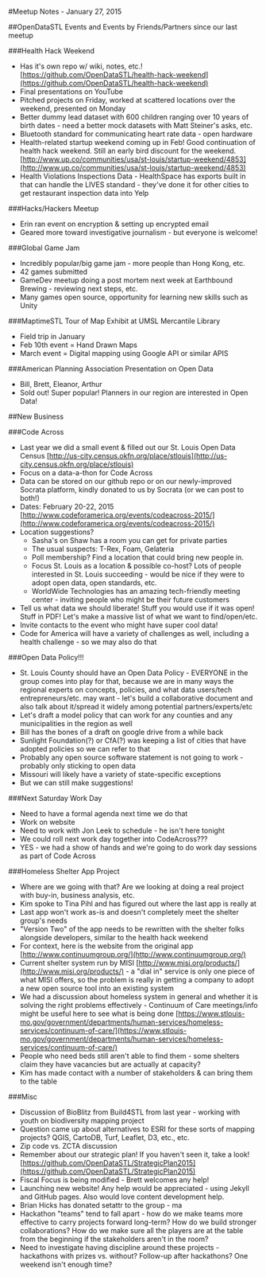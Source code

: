 #Meetup Notes - January 27, 2015

##OpenDataSTL Events and Events by Friends/Partners since our last meetup

###Health Hack Weekend

+ Has it's own repo w/ wiki, notes, etc.! [https://github.com/OpenDataSTL/health-hack-weekend](https://github.com/OpenDataSTL/health-hack-weekend)
+ Final presentations on YouTube
+ Pitched projects on Friday, worked at scattered locations over the weekend, presented on Monday
+ Better dummy lead dataset with 600 children ranging over 10 years of birth dates - need a better mock datasets with Matt Steiner's asks, etc.
+ Bluetooth standard for communicating heart rate data - open hardware
+ Health-related startup weekend coming up in Feb!  Good continuation of health hack weekend.  Still an early bird discount for the weekend. [http://www.up.co/communities/usa/st-louis/startup-weekend/4853](http://www.up.co/communities/usa/st-louis/startup-weekend/4853)
+ Health Violations Inspections Data - HealthSpace has exports built in that can handle the LIVES standard - they've done it for other cities to get restaurant inspection data into Yelp

###Hacks/Hackers Meetup

+ Erin ran event on encryption & setting up encrypted email
+ Geared more toward investigative journalism - but everyone is welcome!

###Global Game Jam

+ Incredibly popular/big game jam - more people than Hong Kong, etc.
+ 42 games submitted
+ GameDev meetup doing a post mortem next week at Earthbound Brewing - reviewing next steps, etc.
+ Many games open source, opportunity for learning new skills such as Unity

###MaptimeSTL Tour of Map Exhibit at UMSL Mercantile Library

+ Field trip in January
+ Feb 10th event = Hand Drawn Maps
+ March event = Digital mapping using Google API or similar APIS

###American Planning Association Presentation on Open Data

+ Bill, Brett, Eleanor, Arthur
+ Sold out! Super popular! Planners in our region are interested in Open Data!

##New Business

###Code Across
+ Last year we did a small event & filled out our St. Louis Open Data Census [http://us-city.census.okfn.org/place/stlouis](http://us-city.census.okfn.org/place/stlouis)
+ Focus on a data-a-thon for Code Across
+ Data can be stored on our github repo or on our newly-improved Socrata platform, kindly donated to us by Socrata (or we can post to both!)
+ Dates: February 20-22, 2015 [http://www.codeforamerica.org/events/codeacross-2015/](http://www.codeforamerica.org/events/codeacross-2015/)
+ Location suggestions? 
    + Sasha's on Shaw has a room you can get for private parties
    + The usual suspects: T-Rex, Foam, Gelateria
    + Poll membership? Find a location that could bring new people in.
    + Focus St. Louis as a location & possible co-host? Lots of people interested in St. Louis succeeding - would be nice if they were to adopt open data, open standards, etc.
    + WorldWide Technologies has an amazing tech-friendly meeting center - inviting people who might be their future customers
+ Tell us what data we should liberate!  Stuff you would use if it was open!  Stuff in PDF!  Let's make a massive list of what we want to find/open/etc.
+ Invite contacts to the event who might have super cool data!
+ Code for America will have a variety of challenges as well, including a health challenge - so we may also do that

###Open Data Policy!!!
+ St. Louis County should have an Open Data Policy - EVERYONE in the group comes into play for that, because we are in many ways the regional experts on concepts, policies, and what data users/tech entrepreneurs/etc. may want - let's build a collaborative document and also talk about it/spread it widely among potential partners/experts/etc
+ Let's draft a model policy that can work for any counties and any municipalities in the region as well
+ Bill has the bones of a draft on google drive from a while back
+ Sunlight Foundation(?) or CfA(?) was keeping a list of cities that have adopted policies so we can refer to that
+ Probably any open source software statement is not going to work - probably only sticking to open data
+ Missouri will likely have a variety of state-specific exceptions
+ But we can still make suggestions!

###Next Saturday Work Day 
+ Need to have a formal agenda next time we do that
+ Work on website
+ Need to work with Jon Leek to schedule - he isn't here tonight
+ We could roll next work day together into CodeAcross???
+ YES - we had a show of hands and we're going to do work day sessions as part of Code Across

###Homeless Shelter App Project
+ Where are we going with that?  Are we looking at doing a real project with buy-in, business analysis, etc.
+ Kim spoke to Tina Pihl and has figured out where the last app is really at
+ Last app won't work as-is and doesn't completely meet the shelter group's needs
+ "Version Two" of the app needs to be rewritten with the shelter folks alongside developers, similar to the health hack weekend
+ For context, here is the website from the original app [http://www.continuumgroup.org/](http://www.continuumgroup.org/)
+ Current shelter system run by MISI [http://www.misi.org/products/](http://www.misi.org/products/) - a "dial in" service is only one piece of what MISI offers, so the problem is really in getting a company to adopt a new open source tool into an existing system
+ We had a discussion about homeless system in general and whether it is solving the right problems effectively - Continuum of Care meetings/info might be useful here to see what is being done [https://www.stlouis-mo.gov/government/departments/human-services/homeless-services/continuum-of-care/](https://www.stlouis-mo.gov/government/departments/human-services/homeless-services/continuum-of-care/)
+ People who need beds still aren't able to find them - some shelters claim they have vacancies but are actually at capacity?
+ Kim has made contact with a number of stakeholders & can bring them to the table

###Misc
+ Discussion of BioBlitz from Build4STL from last year - working with youth on biodiversity mapping project
+ Question came up about alternatives to ESRI for these sorts of mapping projects?  QGIS, CartoDB, Turf, Leaflet, D3, etc., etc.
+ Zip code vs. ZCTA discussion
+ Remember about our strategic plan! If you haven't seen it, take a look! [https://github.com/OpenDataSTL/StrategicPlan2015](https://github.com/OpenDataSTL/StrategicPlan2015)
+ Fiscal Focus is being modified - Brett welcomes any help!
+ Launching new website! Any help would be appreciated - using Jekyll and GitHub pages.  Also would love content development help.
+ Brian Hicks has donated setattr to the group - ma
+ Hackathon "teams" tend to fall apart - how do we make teams more effective to carry projects forward long-term? How do we build stronger collaborations? How do we make sure all the players are at the table from the beginning if the stakeholders aren't in the room?
+ Need to investigate having discipline around these projects - hackathons with prizes vs. without? Follow-up after hackathons? One weekend isn't enough time?

